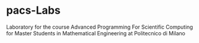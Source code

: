 # pacs-Labs
Laboratory for the course Advanced Programming For Scientific Computing for Master Students in Mathematical Engineering at Politecnico di Milano

